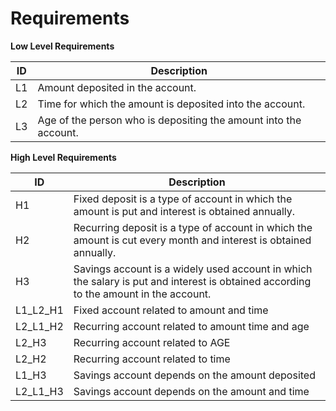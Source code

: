 # Requirements

**Low Level Requirements**

|ID| 	Description|
|---|------------|
|L1|	Amount deposited in the account.|
|L2|	Time for which the amount is deposited into the account.|
|L3|	Age of the person who is depositing the amount into the account.|

**High Level Requirements**

|ID|	Description|
|---|------------|
|H1|	Fixed deposit is a type of account in which the amount is put and interest is obtained annually.|
|H2|	Recurring deposit is a type of account in which the amount is cut every month and interest is obtained annually.|
|H3|Savings account is a widely used account in which the salary is put and interest is obtained according to the amount in the account.|
|L1_L2_H1|	Fixed account related to amount and time|
|L2_L1_H2	|Recurring account related to amount  time and age|
|L2_H3	|Recurring account related to AGE|
|L2_H2|	Recurring account related to time  |
|L1_H3|	Savings account depends on the amount deposited|
|L2_L1_H3	|Savings account depends on the amount and time|
